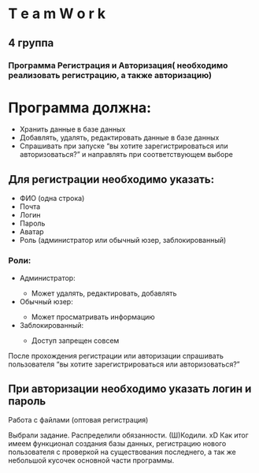 <h1>T e a m W o r k</h1>
<h2>4 группа</h2>
<h3>Программа Регистрация и Авторизация( необходимо реализовать регистрацию, а также авторизацию)</h3>
    <h1>Программа должна:</h1>
    <ul>
        <li>Хранить данные в базе данных</li>
        <li>Добавлять, удалять, редактировать данные в базе данных</li>
        <li>Спрашивать при запуске “вы хотите зарегистрироваться или авторизоваться?” и направлять при соответствующем выборе</li>
    </ul>
    <h2>Для регистрации необходимо указать:</h2>
    <ul>
        <li>ФИО (одна строка)</li>
        <li>Почта</li>
        <li>Логин</li>
        <li>Пароль</li>
        <li>Аватар</li>
        <li>Роль (администратор или обычный юзер, заблокированный)</li>
    </ul>
    <h3>Роли:</h3>
    <ul>
        <li>Администратор:</li>
        <ul>
            <li>Может удалять, редактировать, добавлять</li>
        </ul>
        <li>Обычный юзер:</li>
        <ul>
            <li>Может просматривать информацию</li>
        </ul>
        <li>Заблокированный:</li>
        <ul>
            <li>Доступ запрещен совсем</li>
        </ul>
    </ul>
    <p>После прохождения регистрации или авторизации спрашивать пользователя “вы хотите зарегистрироваться или авторизоваться?”</p>
    <h2>При авторизации необходимо указать логин и пароль</h2>
    <p>Работа с файлами (оптовая регистрация)</p>
  <p>Выбрали задание. 
    Распределили обязанности. 
    (Ш)Кодили. xD
    Как итог имеем функционал создания базы данных, регистрацию нового пользователя с проверкой на существования последнего, а так же небольшой кусочек основной части программы.
  </p>
